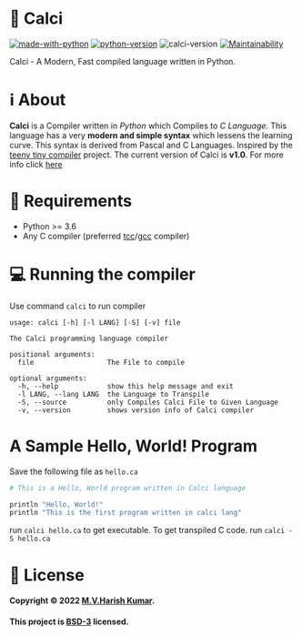 # 🧮 Calci
[![made-with-python](https://img.shields.io/badge/Made%20with-Python-1f425f.svg)](https://www.python.org/)
[![python-version](https://img.shields.io/badge/Python-v3.9.10-blue)](https://www.python.org/)
![calci-version](https://img.shields.io/badge/Calci-v1.0-orange)
[![Maintainability](https://api.codeclimate.com/v1/badges/2314adc23737058808cd/maintainability)](https://codeclimate.com/github/harishtpj/Calci/maintainability)

Calci - A Modern, Fast compiled language written in Python.

# ℹ About
**Calci** is a Compiler written in *Python* which Compiles to *C Language*. This language has a very **modern and simple syntax** which lessens the learning curve. This syntax is derived from Pascal and C Languages. Inspired by the [teeny tiny compiler](https://austinhenley.com/blog/teenytinycompiler1.html) project. The current version of Calci is **v1.0**. For more info click [here](https://harish-kumar.gitbook.io/calci-manual/)

# 📃 Requirements
- Python >= 3.6
- Any C compiler (preferred [tcc](https://bellard.org/tcc/)/[gcc](https://gcc.gnu.org/) compiler)

# 💻 Running the compiler
Use command ```calci``` to run compiler
```
usage: calci [-h] [-l LANG] [-S] [-v] file

The Calci programming language compiler

positional arguments:
  file                  The File to compile

optional arguments:
  -h, --help            show this help message and exit
  -l LANG, --lang LANG  the Language to Transpile
  -S, --source          only Compiles Calci File to Given Language
  -v, --version         shows version info of Calci compiler
```

# A Sample Hello, World! Program
Save the following file as ```hello.ca```
``` python
# This is a Hello, World program written in Calci language

println "Hello, World!"
println "This is the first program written in calci lang"
```
run ```calci hello.ca``` to get executable. To get transpiled C code. run ```calci -S hello.ca```

# 📝 License

#### Copyright © 2022 [M.V.Harish Kumar](https://github.com/harishtpj). <br>
#### This project is [BSD-3](https://github.com/harishtpj/Calci/blob/master/LICENSE) licensed.
